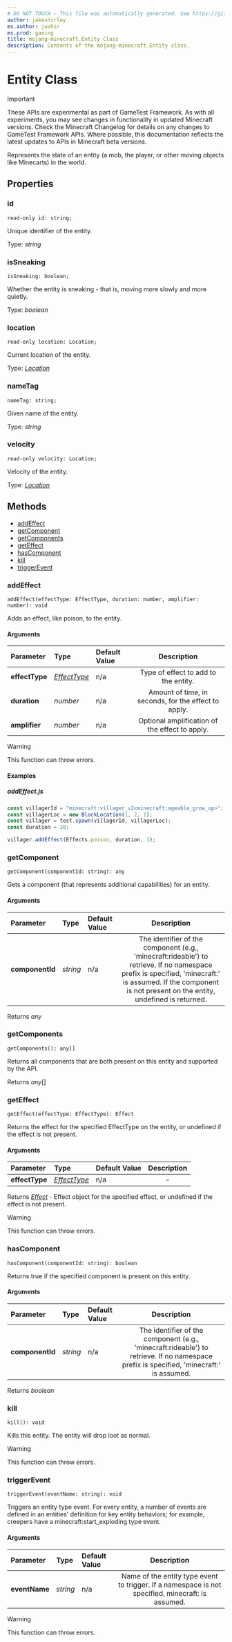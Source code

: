 ```yaml
---
# DO NOT TOUCH — This file was automatically generated. See https://github.com/Mojang/MinecraftScriptingApiDocsGenerator to modify descriptions, examples, etc.
author: jakeshirley
ms.author: jashir
ms.prod: gaming
title: mojang-minecraft.Entity Class
description: Contents of the mojang-minecraft.Entity class.
---
```

# Entity Class
>[!IMPORTANT]
>These APIs are experimental as part of GameTest Framework. As with all experiments, you may see changes in functionality in updated Minecraft versions. Check the Minecraft Changelog for details on any changes to GameTest Framework APIs. Where possible, this documentation reflects the latest updates to APIs in Minecraft beta versions.


Represents the state of an entity (a mob, the player, or other moving objects like Minecarts) in the world.

## Properties
### **id**
`read-only id: string;`

Unique identifier of the entity.

Type: *string*


### **isSneaking**
`isSneaking: boolean;`

Whether the entity is sneaking - that is, moving more slowly and more quietly.

Type: *boolean*


### **location**
`read-only location: Location;`

Current location of the entity.

Type: [*Location*](Location.md)


### **nameTag**
`nameTag: string;`

Given name of the entity.

Type: *string*


### **velocity**
`read-only velocity: Location;`

Velocity of the entity.

Type: [*Location*](Location.md)



## Methods
- [addEffect](#addeffect)
- [getComponent](#getcomponent)
- [getComponents](#getcomponents)
- [getEffect](#geteffect)
- [hasComponent](#hascomponent)
- [kill](#kill)
- [triggerEvent](#triggerevent)
  
### **addEffect**
`
addEffect(effectType: EffectType, duration: number, amplifier: number): void
`

Adds an effect, like poison, to the entity.
#### Arguments
| Parameter | Type | Default Value | Description |
| :--- | :--- | :--- | :---: |
| **effectType** | [*EffectType*](EffectType.md) | n/a | Type of effect to add to the entity. |
| **duration** | *number* | n/a | Amount of time, in seconds, for the effect to apply. |
| **amplifier** | *number* | n/a | Optional amplification of the effect to apply. |


> [!WARNING]
> This function can throw errors.

#### Examples
##### ***addEffect.js***
```javascript
const villagerId = "minecraft:villager_v2<minecraft:ageable_grow_up>";
const villagerLoc = new BlockLocation(1, 2, 1);
const villager = test.spawn(villagerId, villagerLoc);
const duration = 20;

villager.addEffect(Effects.poison, duration, 1);

```
### **getComponent**
`
getComponent(componentId: string): any
`

Gets a component (that represents additional capabilities) for an entity.
#### Arguments
| Parameter | Type | Default Value | Description |
| :--- | :--- | :--- | :---: |
| **componentId** | *string* | n/a | The identifier of the component (e.g., 'minecraft:rideable') to retrieve. If no namespace prefix is specified, 'minecraft:' is assumed. If the component is not present on the entity, undefined is returned. |

Returns *any*


### **getComponents**
`
getComponents(): any[]
`

Returns all components that are both present on this entity and supported by the API.

Returns *any*[]


### **getEffect**
`
getEffect(effectType: EffectType): Effect
`

Returns the effect for the specified EffectType on the entity, or undefined if the effect is not present.
#### Arguments
| Parameter | Type | Default Value | Description |
| :--- | :--- | :--- | :---: |
| **effectType** | [*EffectType*](EffectType.md) | n/a | - |

Returns [*Effect*](Effect.md) - Effect object for the specified effect, or undefined if the effect is not present.

> [!WARNING]
> This function can throw errors.

### **hasComponent**
`
hasComponent(componentId: string): boolean
`

Returns true if the specified component is present on this entity.
#### Arguments
| Parameter | Type | Default Value | Description |
| :--- | :--- | :--- | :---: |
| **componentId** | *string* | n/a | The identifier of the component (e.g., 'minecraft:rideable') to retrieve. If no namespace prefix is specified, 'minecraft:' is assumed. |

Returns *boolean*


### **kill**
`
kill(): void
`

Kills this entity. The entity will drop loot as normal.


> [!WARNING]
> This function can throw errors.

### **triggerEvent**
`
triggerEvent(eventName: string): void
`

Triggers an entity type event. For every entity, a number of events are defined in an entities' definition for key entity behaviors; for example, creepers have a minecraft:start_exploding type event.
#### Arguments
| Parameter | Type | Default Value | Description |
| :--- | :--- | :--- | :---: |
| **eventName** | *string* | n/a | Name of the entity type event to trigger. If a namespace is not specified, minecraft: is assumed. |


> [!WARNING]
> This function can throw errors.


